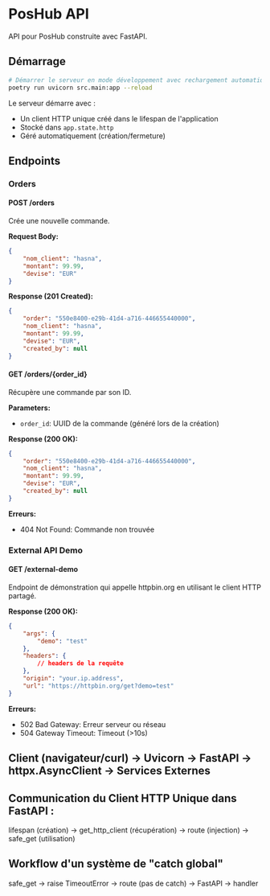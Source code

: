 # PosHub API

API pour PosHub construite avec FastAPI.

## Démarrage

```bash
# Démarrer le serveur en mode développement avec rechargement automatique
poetry run uvicorn src.main:app --reload
```

Le serveur démarre avec :
- Un client HTTP unique créé dans le lifespan de l'application
- Stocké dans `app.state.http`
- Géré automatiquement (création/fermeture)

## Endpoints

### Orders

#### POST /orders

Crée une nouvelle commande.

**Request Body:**
```json
{
    "nom_client": "hasna",
    "montant": 99.99,
    "devise": "EUR"
}
```

**Response (201 Created):**
```json
{
    "order": "550e8400-e29b-41d4-a716-446655440000",
    "nom_client": "hasna",
    "montant": 99.99,
    "devise": "EUR",
    "created_by": null
}
```

#### GET /orders/{order_id}

Récupère une commande par son ID.

**Parameters:**
- `order_id`: UUID de la commande (généré lors de la création)

**Response (200 OK):**
```json
{
    "order": "550e8400-e29b-41d4-a716-446655440000",
    "nom_client": "hasna",
    "montant": 99.99,
    "devise": "EUR",
    "created_by": null
}
```

**Erreurs:**
- 404 Not Found: Commande non trouvée

### External API Demo

#### GET /external-demo

Endpoint de démonstration qui appelle httpbin.org en utilisant le client HTTP partagé.

**Response (200 OK):**
```json
{
    "args": {
        "demo": "test"
    },
    "headers": {
        // headers de la requête
    },
    "origin": "your.ip.address",
    "url": "https://httpbin.org/get?demo=test"
}
```

**Erreurs:**
- 502 Bad Gateway: Erreur serveur ou réseau
- 504 Gateway Timeout: Timeout (>10s)


## Client (navigateur/curl) → Uvicorn → FastAPI → httpx.AsyncClient → Services Externes

## Communication du Client HTTP Unique dans FastAPI : 
lifespan (création) 
  → get_http_client (récupération) 
    → route (injection) 
      → safe_get (utilisation)


## Workflow d'un système de "catch global" 
safe_get → raise TimeoutError → route (pas de catch) → FastAPI → handler